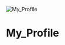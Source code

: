 ![My_Profile](https://user-images.githubusercontent.com/79866585/110739957-25edb380-8258-11eb-8590-433275d5fe17.JPG)
# My_Profile
